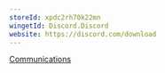 ```yaml
---
storeId: xpdc2rh70k22mn
wingetId: Discord.Discord
website: https://discord.com/download
---
```


[Communications](Communications.md)